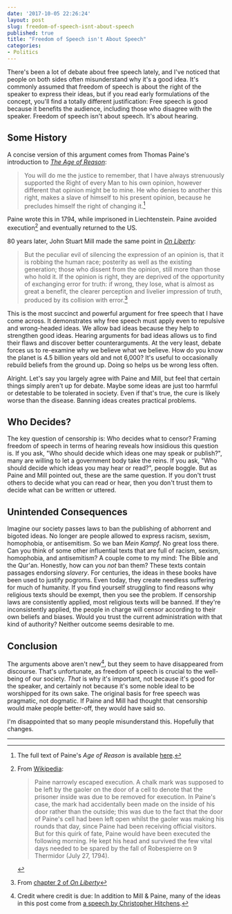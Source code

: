 ```yaml
---
date: '2017-10-05 22:26:24'
layout: post
slug: freedom-of-speech-isnt-about-speech
published: true
title: "Freedom of Speech isn't About Speech"
categories:
- Politics
---
```


There's been a lot of debate about free speech lately, and I've noticed that people on both sides often misunderstand why it's a good idea. It's commonly assumed that freedom of speech is about the right of the speaker to express their ideas, but if you read early formulations of the concept, you'll find a totally different justification: Free speech is good because it benefits the audience, including those who disagree with the speaker. Freedom of speech isn't about speech. It's about hearing.


## Some History

A concise version of this argument comes from Thomas Paine's introduction to [*The Age of Reason*](https://en.wikipedia.org/wiki/The_Age_of_Reason):

> You will do me the justice to remember, that I have always strenuously supported the Right of every Man to his own opinion, however different that opinion might be to mine. He who denies to another this right, makes a slave of himself to his present opinion, because he precludes himself the right of changing it.[^reason_intro]

Paine wrote this in 1794, while imprisoned in Liechtenstein. Paine avoided execution[^paine_execution] and eventually returned to the US.

80 years later, John Stuart Mill made the same point in [*On Liberty*](https://en.wikipedia.org/wiki/On_Liberty):

> But the peculiar evil of silencing the expression of an opinion is, that it is robbing the human race; posterity as well as the existing generation; those who dissent from the opinion, still more than those who hold it. If the opinion is right, they are deprived of the opportunity of exchanging error for truth: if wrong, they lose, what is almost as great a benefit, the clearer perception and livelier impression of truth, produced by its collision with error.[^liberty]

This is the most succinct and powerful argument for free speech that I have come across. It demonstrates why free speech must apply even to repulsive and wrong-headed ideas. We allow bad ideas because they help to strengthen good ideas. Hearing arguments for bad ideas allows us to find their flaws and discover better counterarguments. At the very least, debate forces us to re-examine why we believe what we believe. How do you know the planet is 4.5 billion years old and not 6,000? It's useful to occasionally rebuild beliefs from the ground up. Doing so helps us be wrong less often.

Alright. Let's say you largely agree with Paine and Mill, but feel that certain things simply aren't up for debate. Maybe some ideas are just too harmful or detestable to be tolerated in society. Even if that's true, the cure is likely worse than the disease. Banning ideas creates practical problems.


## Who Decides?

The key question of censorship is: Who decides what to censor? Framing freedom of speech in terms of hearing reveals how insidious this question is. If you ask, "Who should decide which ideas one may speak or publish?", many are willing to let a government body take the reins. If you ask, "Who should decide which ideas you may hear or read?", people boggle. But as Paine and Mill pointed out, these are the same question. If you don't trust others to decide what you can read or hear, then you don't trust them to decide what can be written or uttered.


## Unintended Consequences

Imagine our society passes laws to ban the publishing of abhorrent and bigoted ideas. No longer are people allowed to express racism, sexism, homophobia, or antisemitism. So we ban *Mein Kampf*. No great loss there. Can you think of some other influential texts that are full of racism, sexism, homophobia, and antisemitism? A couple come to my mind: The Bible and the Qur'an. Honestly, how can you *not* ban them? These texts contain passages endorsing *slavery*. For centuries, the ideas in these books have been used to justify pogroms. Even today, they create needless suffering for much of humanity. If you find yourself struggling to find reasons why religious texts should be exempt, then you see the problem. If censorship laws are consistently applied, most religious texts will be banned. If they're inconsistently applied, the people in charge will censor according to their own beliefs and biases. Would you trust the current administration with that kind of authority? Neither outcome seems desirable to me.


## Conclusion

The arguments above aren't new[^credit], but they seem to have disappeared from discourse. That's unfortunate, as freedom of speech is crucial to the well-being of our society. *That* is why it's important, not because it's good for the speaker, and certainly not because it's some noble ideal to be worshipped for its own sake. The original basis for free speech was pragmatic, not dogmatic. If Paine and Mill had thought that censorship would make people better-off, they would have said so.

I'm disappointed that so many people misunderstand this. Hopefully that changes.

---

[^reason_intro]: The full text of Paine's *Age of Reason* is available [here](http://www.ushistory.org/paine/reason/intro.htm).

[^paine_execution]: From [Wikipedia](https://en.wikipedia.org/wiki/Thomas_Paine#The_Age_of_Reason):
    > Paine narrowly escaped execution. A chalk mark was supposed to be left by the gaoler on the door of a cell to denote that the prisoner inside was due to be removed for execution. In Paine's case, the mark had accidentally been made on the inside of his door rather than the outside; this was due to the fact that the door of Paine's cell had been left open whilst the gaoler was making his rounds that day, since Paine had been receiving official visitors. But for this quirk of fate, Paine would have been executed the following morning. He kept his head and survived the few vital days needed to be spared by the fall of Robespierre on 9 Thermidor (July 27, 1794).

[^liberty]: From [chapter 2 of *On Liberty*](https://en.wikisource.org/wiki/On_Liberty/Chapter_2)

[^credit]: Credit where credit is due: In addition to Mill & Paine, many of the ideas in this post come from [a speech by Christopher Hitchens](https://www.youtube.com/watch?v=4Z2uzEM0ugY).
